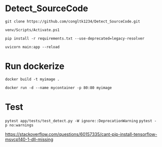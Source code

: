# Detect_SourceCode

`git clone https://github.com/congltk1234/Detect_SourceCode.git`


`venv/Scripts/Activate.ps1`


`pip install -r requirements.txt --use-deprecated=legacy-resolver`

`uvicorn main:app --reload`


# Run dockerize
`docker build -t myimage .`

`docker run -d --name mycontainer -p 80:80 myimage`

# Test
`pytest app/tests/test_detect.py -W ignore::DeprecationWarning`
`pytest -p no:warnings`

https://stackoverflow.com/questions/60157335/cant-pip-install-tensorflow-msvcp140-1-dll-missing 